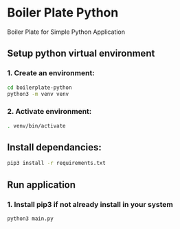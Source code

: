 # Boiler Plate Python
Boiler Plate for Simple Python Application

## Setup python virtual environment

### 1. Create an environment:
```bash
cd boilerplate-python
python3 -m venv venv
```

### 2. Activate environment:
```bash
. venv/bin/activate
```

## Install dependancies:
```bash
pip3 install -r requirements.txt
```

## Run application
### 1. Install pip3 if not already install in your system
```bash
python3 main.py
```

